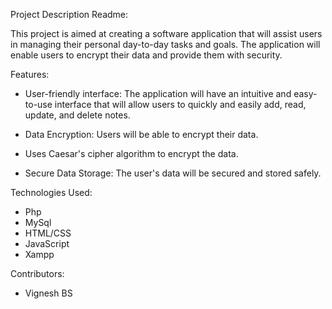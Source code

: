 Project Description Readme:

This project is aimed at creating a software application that will assist users in managing their personal day-to-day tasks and goals. The application will enable users to encrypt their data and provide them with security.

Features:

- User-friendly interface: The application will have an intuitive and easy-to-use interface that will allow users to quickly and easily add, read, update, and delete notes. 

- Data Encryption: Users will be able to encrypt their data.

- Uses Caesar's cipher algorithm to encrypt the data.

- Secure Data Storage: The user's data will be secured and stored safely.

Technologies Used:

- Php
- MySql
- HTML/CSS
- JavaScript
- Xampp

Contributors:

- Vignesh BS
